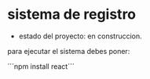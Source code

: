 <h1> sistema de registro</h1>

- estado del proyecto: en construccion.

para ejecutar el sistema debes poner:

´´´npm install react´´´
